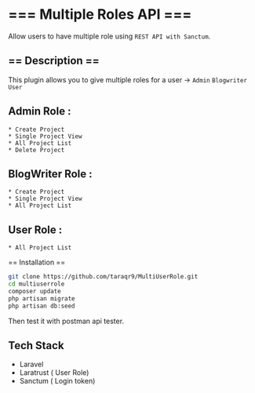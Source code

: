 # === Multiple Roles API ===

Allow users to have multiple role using `REST API with Sanctum`.

## == Description ==

This plugin allows you to give multiple roles for a user ->
`Admin`
`Blogwriter`
`User`

## Admin Role : 
    * Create Project
    * Single Project View
    * All Project List
    * Delete Project
    
## BlogWriter Role :
    * Create Project
    * Single Project View
    * All Project List
    
## User Role :
    * All Project List

== Installation ==
```bash
git clone https://github.com/taraqr9/MultiUserRole.git
cd multiuserrole
composer update
php artisan migrate
php artisan db:seed
```
Then test it with postman api tester.

## Tech Stack
* Laravel 
* Laratrust ( User Role)
* Sanctum ( Login token)



